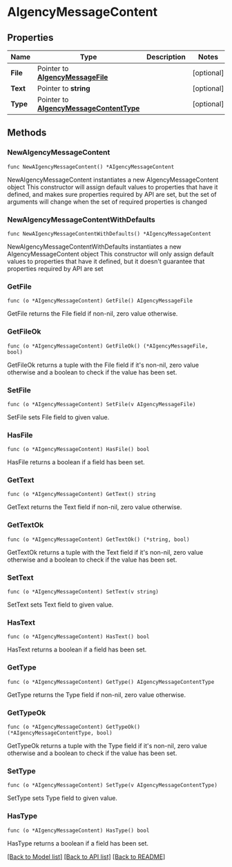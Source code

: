 # AIgencyMessageContent

## Properties

Name | Type | Description | Notes
------------ | ------------- | ------------- | -------------
**File** | Pointer to [**AIgencyMessageFile**](AIgencyMessageFile.md) |  | [optional] 
**Text** | Pointer to **string** |  | [optional] 
**Type** | Pointer to [**AIgencyMessageContentType**](AIgencyMessageContentType.md) |  | [optional] 

## Methods

### NewAIgencyMessageContent

`func NewAIgencyMessageContent() *AIgencyMessageContent`

NewAIgencyMessageContent instantiates a new AIgencyMessageContent object
This constructor will assign default values to properties that have it defined,
and makes sure properties required by API are set, but the set of arguments
will change when the set of required properties is changed

### NewAIgencyMessageContentWithDefaults

`func NewAIgencyMessageContentWithDefaults() *AIgencyMessageContent`

NewAIgencyMessageContentWithDefaults instantiates a new AIgencyMessageContent object
This constructor will only assign default values to properties that have it defined,
but it doesn't guarantee that properties required by API are set

### GetFile

`func (o *AIgencyMessageContent) GetFile() AIgencyMessageFile`

GetFile returns the File field if non-nil, zero value otherwise.

### GetFileOk

`func (o *AIgencyMessageContent) GetFileOk() (*AIgencyMessageFile, bool)`

GetFileOk returns a tuple with the File field if it's non-nil, zero value otherwise
and a boolean to check if the value has been set.

### SetFile

`func (o *AIgencyMessageContent) SetFile(v AIgencyMessageFile)`

SetFile sets File field to given value.

### HasFile

`func (o *AIgencyMessageContent) HasFile() bool`

HasFile returns a boolean if a field has been set.

### GetText

`func (o *AIgencyMessageContent) GetText() string`

GetText returns the Text field if non-nil, zero value otherwise.

### GetTextOk

`func (o *AIgencyMessageContent) GetTextOk() (*string, bool)`

GetTextOk returns a tuple with the Text field if it's non-nil, zero value otherwise
and a boolean to check if the value has been set.

### SetText

`func (o *AIgencyMessageContent) SetText(v string)`

SetText sets Text field to given value.

### HasText

`func (o *AIgencyMessageContent) HasText() bool`

HasText returns a boolean if a field has been set.

### GetType

`func (o *AIgencyMessageContent) GetType() AIgencyMessageContentType`

GetType returns the Type field if non-nil, zero value otherwise.

### GetTypeOk

`func (o *AIgencyMessageContent) GetTypeOk() (*AIgencyMessageContentType, bool)`

GetTypeOk returns a tuple with the Type field if it's non-nil, zero value otherwise
and a boolean to check if the value has been set.

### SetType

`func (o *AIgencyMessageContent) SetType(v AIgencyMessageContentType)`

SetType sets Type field to given value.

### HasType

`func (o *AIgencyMessageContent) HasType() bool`

HasType returns a boolean if a field has been set.


[[Back to Model list]](../README.md#documentation-for-models) [[Back to API list]](../README.md#documentation-for-api-endpoints) [[Back to README]](../README.md)


